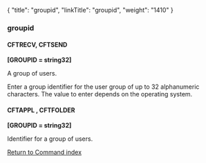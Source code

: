 {
    "title": "groupid",
    "linkTitle": "groupid",
    "weight": "1410"
}<span id="groupid"></span>

### groupid

<span id="groupid_CFTRECV"></span><span id="groupid_CFTSEND"></span>

#### CFTRECV, CFTSEND

**\[GROUPID = string32\]**

A group of users.

Enter a group identifier for the user group of up to 32 alphanumeric characters.
The value to enter depends on the operating system.

#### CFTAPPL , CFTFOLDER

**\[GROUPID = string32\]**

Identifier for a group of users.

[Return to Command index](../../)
